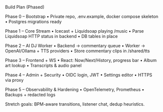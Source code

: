 Build Plan (Phased)

Phase 0 – Bootstrap
	•	Private repo, .env.example, docker compose skeleton
	•	Postgres migrations ready

Phase 1 – Core Stream
	•	Icecast + Liquidsoap playing /music
	•	Parse Liquidsoap HTTP status in backend
	•	DB tables in place

Phase 2 – AI DJ Worker
	•	Backend → commentary queue
	•	Worker → OpenAI/Ollama + TTS providers
	•	Store commentary clips in /shared/tts

Phase 3 – Frontend + WS
	•	React: Now/Next/History, progress bar
	•	Album art lookup
	•	Transcripts & audio panel

Phase 4 – Admin + Security
	•	OIDC login, JWT
	•	Settings editor
	•	HTTPS via proxy

Phase 5 – Observability & Hardening
	•	OpenTelemetry, Prometheus
	•	Backups + redacted logs

Stretch goals: BPM-aware transitions, listener chat, dedup heuristics.
